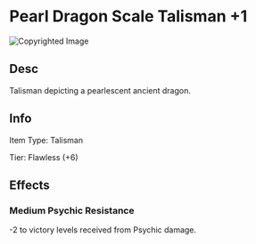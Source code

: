 # Pearl Dragon Scale Talisman +1

![Copyrighted Image](PearlDragonScaleTalisman+1.png)

## Desc

Talisman depicting a pearlescent ancient dragon.

## Info

Item Type: Talisman

Tier: Flawless (+6)

## Effects

### Medium Psychic Resistance

-2 to victory levels received from Psychic damage.
